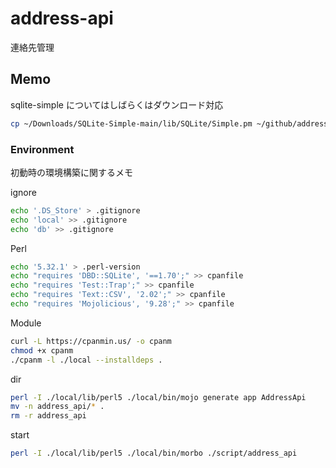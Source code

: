 # address-api

連絡先管理

## Memo

sqlite-simple についてはしばらくはダウンロード対応

```zsh
cp ~/Downloads/SQLite-Simple-main/lib/SQLite/Simple.pm ~/github/address-api/lib/SQLite
```

### Environment

初動時の環境構築に関するメモ

ignore

```zsh
echo '.DS_Store' > .gitignore
echo 'local' >> .gitignore
echo 'db' >> .gitignore
```

Perl

```zsh
echo '5.32.1' > .perl-version
echo "requires 'DBD::SQLite', '==1.70';" >> cpanfile
echo "requires 'Test::Trap';" >> cpanfile
echo "requires 'Text::CSV', '2.02';" >> cpanfile
echo "requires 'Mojolicious', '9.28';" >> cpanfile
```

Module

```zsh
curl -L https://cpanmin.us/ -o cpanm
chmod +x cpanm
./cpanm -l ./local --installdeps .
```

dir

```zsh
perl -I ./local/lib/perl5 ./local/bin/mojo generate app AddressApi
mv -n address_api/* .
rm -r address_api
```

start

```zsh
perl -I ./local/lib/perl5 ./local/bin/morbo ./script/address_api
```
